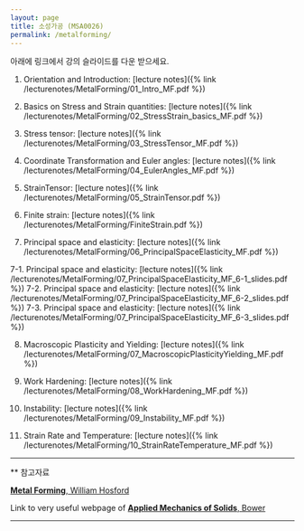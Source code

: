 ```yaml
---
layout: page
title: 소성가공 (MSA0026)
permalink: /metalforming/
---
```




아래에 링크에서 강의 슬라이드를 다운 받으세요.

1. Orientation and Introduction: [lecture notes]({% link /lecturenotes/MetalForming/01_Intro_MF.pdf %})

2. Basics on Stress and Strain quantities: [lecture notes]({% link /lecturenotes/MetalForming/02_StressStrain_basics_MF.pdf %})

3. Stress tensor: [lecture notes]({% link /lecturenotes/MetalForming/03_StressTensor_MF.pdf %})

4. Coordinate Transformation and Euler angles: [lecture notes]({% link /lecturenotes/MetalForming/04_EulerAngles_MF.pdf %})

5. StrainTensor: [lecture notes]({% link /lecturenotes/MetalForming/05_StrainTensor.pdf %})

6. Finite strain: [lecture notes]({% link /lecturenotes/MetalForming/FiniteStrain.pdf %})

7. Principal space and elasticity: [lecture notes]({% link /lecturenotes/MetalForming/06_PrincipalSpaceElasticity_MF.pdf %})

  7-1. Principal space and elasticity: [lecture notes]({% link /lecturenotes/MetalForming/07_PrincipalSpaceElasticity_MF_6-1_slides.pdf %})
  7-2. Principal space and elasticity: [lecture notes]({% link /lecturenotes/MetalForming/07_PrincipalSpaceElasticity_MF_6-2_slides.pdf %})
  7-3. Principal space and elasticity: [lecture notes]({% link /lecturenotes/MetalForming/07_PrincipalSpaceElasticity_MF_6-3_slides.pdf %})

8. Macroscopic Plasticity and Yielding: [lecture notes]({% link /lecturenotes/MetalForming/07_MacroscopicPlasticityYielding_MF.pdf %})

9. Work Hardening: [lecture notes]({% link /lecturenotes/MetalForming/08_WorkHardening_MF.pdf %})

10. Instability: [lecture notes]({% link /lecturenotes/MetalForming/09_Instability_MF.pdf %})

11. Strain Rate and Temperature: [lecture notes]({% link /lecturenotes/MetalForming/10_StrainRateTemperature_MF.pdf %})


--------------------------

** 참고자료

[**Metal Forming**, William Hosford](https://www.amazon.com/Metal-Forming-Metallurgy-William-Hosford/dp/1107670969)

Link to very useful webpage of [**Applied Mechanics of Solids**, Bower](http://solidmechanics.org)

--------------------------


<!--


Some quest(s) for advanced students.

a. Processing raw data obtained from uniaxial tension tests: click [here]({% link tensile.md %})!

--------------------------------------------------

Further readings and useful pages

- [Strain hardening]({% link tensile.md %})


- [Euler angles]({% link euler.md %})

- [Excel file for **Euler method**]({% link /libs/Euler_Method.xlsx %})

- [Tensors]({% link tensors.md %})

- [Principal space]({% link principal.md %})

- Excel/Google [SpreadSheet]({% link Euler2ndTensor.md %}) to practice 2nd rank tensor transformation

- Excel/Google [SpreadSheet]({% link yieldsurface.md %}) to practice yield surface drawing

- [LaTeX script to understand Euler angle]({% link euler.md%})

- [Pole figure plotting]({% link polefigure.md %})

- [thin-walled tube]({% link thinwalltube.md %})

- [Newton-Raphson approach to solve the instability of metals under uniaxial tension]({% link nr_example.md %})

-->